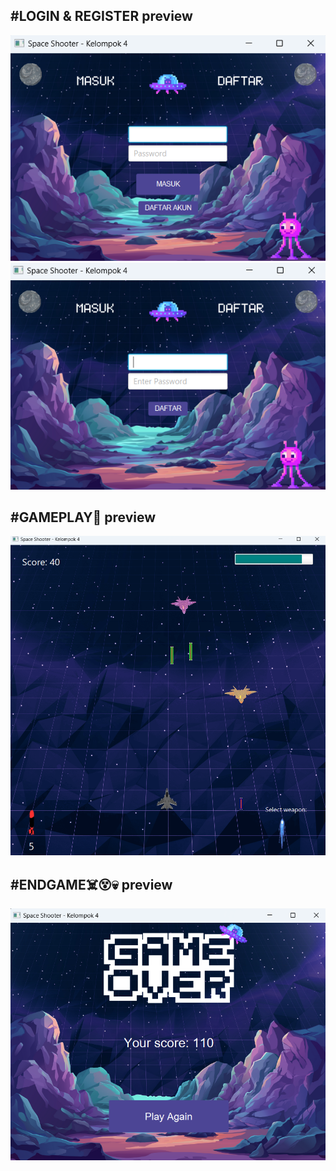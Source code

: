 ## #LOGIN & REGISTER preview
![Login and register](LoginRegisterPreview.png)
![Login and register](register.png)

## #GAMEPLAY🚀 preview
![Login and register](gameplay.png)

## #ENDGAME☠️😵💀 preview
![Login and register](image.png)
